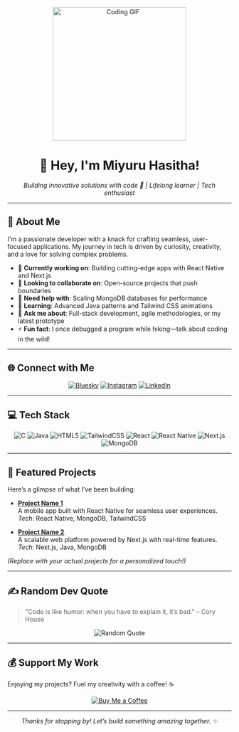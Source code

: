 <p align="center">
  <img src="https://media.giphy.com/media/L1R1tvI9svkIWwpVYr/giphy.gif" alt="Coding GIF" width="300"/>
</p>

<h1 align="center">👋 Hey, I'm Miyuru Hasitha!</h1>
<p align="center">
  <em>Building innovative solutions with code 🚀 | Lifelong learner | Tech enthusiast</em>
</p>

---

## 💫 About Me
I'm a passionate developer with a knack for crafting seamless, user-focused applications. My journey in tech is driven by curiosity, creativity, and a love for solving complex problems.

- 🔭 **Currently working on**: Building cutting-edge apps with React Native and Next.js  
- 👯 **Looking to collaborate on**: Open-source projects that push boundaries  
- 🤝 **Need help with**: Scaling MongoDB databases for performance  
- 🌱 **Learning**: Advanced Java patterns and Tailwind CSS animations  
- 💬 **Ask me about**: Full-stack development, agile methodologies, or my latest prototype  
- ⚡ **Fun fact**: I once debugged a program while hiking—talk about coding in the wild!  

---

## 🌐 Connect with Me
<p align="center">
  <a href="https://bsky.app/profile/MiyuruH"><img src="https://img.shields.io/badge/bluesky-0285FF?style=for-the-badge&logo=bluesky&logoColor=%23FFFFFF" alt="Bluesky"/></a>
  <a href="https://instagram.com/miyuru_h"><img src="https://img.shields.io/badge/Instagram-%23E4405F.svg?style=for-the-badge&logo=Instagram&logoColor=white" alt="Instagram"/></a>
  <a href="https://linkedin.com/in/Miyuru Hasitha"><img src="https://img.shields.io/badge/LinkedIn-%230077B5.svg?style=for-the-badge&logo=linkedin&logoColor=white" alt="LinkedIn"/></a>
</p>

---

## 💻 Tech Stack
<p align="center">
  <img src="https://img.shields.io/badge/c-%2300599C.svg?style=for-the-badge&logo=c&logoColor=white" alt="C"/>
  <img src="https://img.shields.io/badge/java-%23ED8B00.svg?style=for-the-badge&logo=openjdk&logoColor=white" alt="Java"/>
  <img src="https://img.shields.io/badge/html5-%23E34F26.svg?style=for-the-badge&logo=html5&logoColor=white" alt="HTML5"/>
  <img src="https://img.shields.io/badge/tailwindcss-%2338B2AC.svg?style=for-the-badge&logo=tailwind-css&logoColor=white" alt="TailwindCSS"/>
  <img src="https://img.shields.io/badge/react-%2320232a.svg?style=for-the-badge&logo=react&logoColor=%2361DAFB" alt="React"/>
  <img src="https://img.shields.io/badge/react_native-%2320232a.svg?style=for-the-badge&logo=react&logoColor=%2361DAFB" alt="React Native"/>
  <img src="https://img.shields.io/badge/Next-black?style=for-the-badge&logo=next.js&logoColor=white" alt="Next.js"/>
  <img src="https://img.shields.io/badge/MongoDB-%234ea94b.svg?style=for-the-badge&logo=mongodb&logoColor=white" alt="MongoDB"/>
</p>

---

## 🚀 Featured Projects
Here’s a glimpse of what I’ve been building:

- **[Project Name 1](https://github.com/miyuruh/project1)**  
  A mobile app built with React Native for seamless user experiences.  
  *Tech*: React Native, MongoDB, TailwindCSS

- **[Project Name 2](https://github.com/miyuruh/project2)**  
  A scalable web platform powered by Next.js with real-time features.  
  *Tech*: Next.js, Java, MongoDB

*(Replace with your actual projects for a personalized touch!)*

---

## ✍️ Random Dev Quote
> "Code is like humor: when you have to explain it, it’s bad." – Cory House

<p align="center">
  <img src="https://quotes-github-readme.vercel.app/api?type=horizontal&theme=radical" alt="Random Quote"/>
</p>

---

## 💰 Support My Work
Enjoying my projects? Fuel my creativity with a coffee! ☕  
<p align="center">
  <a href="https://buymeacoffee.com/miyuruh"><img src="https://img.shields.io/badge/Buy%20Me%20a%20Coffee-ffdd00?style=for-the-badge&logo=buy-me-a-coffee&logoColor=black" alt="Buy Me a Coffee"/></a>
</p>

---

<p align="center">
  <em>Thanks for stopping by! Let’s build something amazing together. ✨</em>
</p>
